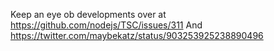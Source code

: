 Keep an eye ob developments over at https://github.com/nodejs/TSC/issues/311
And https://twitter.com/maybekatz/status/903253925238890496
